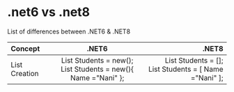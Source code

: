 # .net6 vs .net8
List of differences between .NET6 &amp; .NET8

| Concept              | .NET6 | .NET8 |
| :---------------- | :------: | ----: |
| List Creation     |  List<Students> Students = new(); <br/>List<Students> Students = new(){ Name ="Nani" };   | List<Student> Students = []; <br/> List<Students> Students = [ Name ="Nani" ];|
